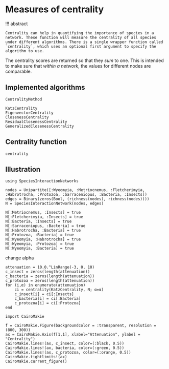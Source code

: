 # Measures of centrality

!!! abstract

    Centrality can help in quantifying the importance of species in a network. These function will measure the centrality of all species under different algorithms. There is a single wrapper function called `centrality`, which uses an optional first argument to specify the algorithm to use.

The centrality scores are returned so that they *sum* to one. This is intended
to make sure that *within a network*, the values for different nodes are
comparable.

## Implemented algorithms

```@docs
CentralityMethod
```

```@docs
KatzCentrality
EigenvectorCentrality
ClosenessCentrality
ResidualClosenessCentrality
GeneralizedClosenessCentrality
```

## Centrality function

```@docs
centrality
```

## Illustration

```@example 1
using SpeciesInteractionNetworks

nodes = Unipartite([:Wyeomyia, :Metriocnemus, :Fletcherimyia, :Habrotrocha, :Protozoa, :Sarraceniopus, :Bacteria, :Insects])
edges = Binary(zeros(Bool, (richness(nodes), richness(nodes))))
N = SpeciesInteractionNetwork(nodes, edges)

N[:Metriocnemus, :Insects] = true
N[:Fletcherimyia, :Insects] = true
N[:Bacteria, :Insects] = true
N[:Sarraceniopus, :Bacteria] = true
N[:Habrotrocha, :Bacteria] = true
N[:Protozoa, :Bacteria] = true
N[:Wyeomyia, :Habrotrocha] = true
N[:Wyeomyia, :Protozoa] = true
N[:Wyeomyia, :Bacteria] = true
```

change alpha

```@example 1
attenuation = 10.0.^LinRange(-3, 0, 10)
c_insect = zeros(length(attenuation))
c_bacteria = zeros(length(attenuation))
c_protozoa = zeros(length(attenuation))
for (i,α) in enumerate(attenuation)
    ci = centrality(KatzCentrality, N; α=α)
    c_insect[i] = ci[:Insects]
    c_bacteria[i] = ci[:Bacteria]
    c_protozoa[i] = ci[:Protozoa]
end
```

```@example 1
import CairoMakie

f = CairoMakie.Figure(backgroundcolor = :transparent, resolution = (800, 300))
ax = CairoMakie.Axis(f[1,1], xlabel="Attenuation", ylabel = "Centrality")
CairoMakie.lines!(ax, c_insect, color=(:black, 0.5))
CairoMakie.lines!(ax, bacteria, color=(:green, 0.5))
CairoMakie.lines!(ax, c_protozoa, color=(:orange, 0.5))
CairoMakie.tightlimits!(ax)
CairoMakie.current_figure()
```